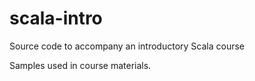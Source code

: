 # scala-intro

Source code to accompany an introductory Scala course

Samples used in course materials.